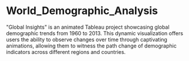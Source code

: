 # World_Demographic_Analysis
 "Global Insights" is an animated Tableau project showcasing global demographic trends from 1960 to 2013. This dynamic visualization offers users the ability to observe changes over time through captivating animations, allowing them to witness the path change of demographic indicators across different regions and countries.
